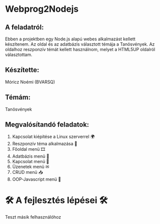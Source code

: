 # Webprog2Nodejs

## A feladatról: ##
Ebben a projektben egy Node.js alapú webes alkalmazást kellett készítenem. Az oldal és az adatbázis választott témája a Tanösvények.
Az oldalhoz reszponzív témát kellett használnom, melyet a HTML5UP oldalról választottam.

## Készítette: ##
Móricz Noémi (BVARSQ)

## Témám: ##
Tanösvények

## Megvalósítandó feladatok: ##
1. Kapcsolat kiépítése a Linux szerverrel 🌍
2. Reszponzív téma alkalmazása 🎨
3. Főoldal menü 🎞
4. Adatbázis menü 📂
5. Kapcsolat menü 👤
6. Üzenetek menü ✉
7. CRUD menü 📥
8. OOP-Javascript menü 📝

# 🛠️ A fejlesztés lépései 🛠️
Teszt másik felhasználóhoz
